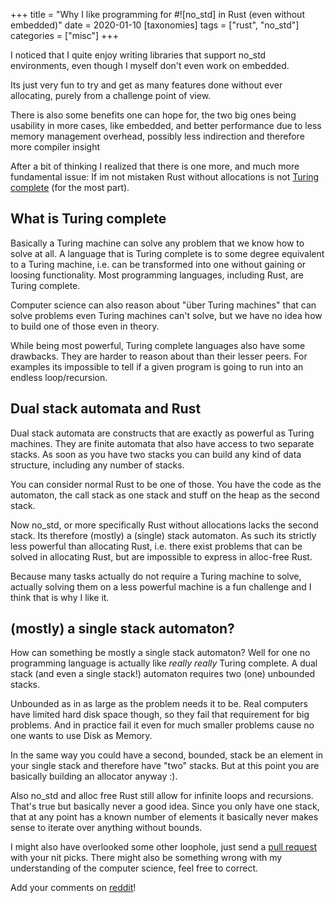 +++
title = "Why I like programming for #![no_std] in Rust (even without embedded)"
date = 2020-01-10
[taxonomies]
tags = ["rust", "no_std"]
categories = ["misc"]
+++

I noticed that I quite enjoy writing libraries that support no_std environments,
even though I myself don't even work on embedded.

<!-- more -->

Its just very fun to try and get as many features done without ever allocating, purely from a challenge point of view.

There is also some benefits one can hope for, the two big ones being usability in more cases, like embedded,
and better performance due to less memory management overhead, possibly less indirection and therefore more
compiler insight


After a bit of thinking I realized that there is one more, and much more fundamental issue:
If im not mistaken Rust without allocations is not [Turing complete](https://en.wikipedia.org/wiki/Chomsky_hierarchy) (for the most part).


## What is Turing complete
Basically a Turing machine can solve any problem that we know how to solve at all.
A language that is Turing complete is to some degree equivalent to a Turing machine,
i.e. can be transformed into one without gaining or loosing functionality.
Most programming languages, including Rust, are Turing complete.

Computer science can also reason about "über Turing machines" that can solve problems even Turing machines can't solve,
but we have no idea how to build one of those even in theory.

While being most powerful, Turing complete languages also have some drawbacks.
They are harder to reason about than their lesser peers.
For examples its impossible to tell if a given program is going to run into an endless loop/recursion.


## Dual stack automata and Rust
Dual stack automata are constructs that are exactly as powerful as Turing machines.
They are finite automata that also have access to two separate stacks.
As soon as you have two stacks you can build any kind of data structure, including any number of stacks.

You can consider normal Rust to be one of those. You have the code as the automaton,
the call stack as one stack and stuff on the heap as the second stack.

Now no_std, or more specifically Rust without allocations lacks the second stack.
Its therefore (mostly) a (single) stack automaton.
As such its strictly less powerful than allocating Rust, i.e. there exist problems that can be solved in allocating Rust, but are
impossible to express in alloc-free Rust.

Because many tasks actually do not require a Turing machine to solve,
actually solving them on a less powerful machine is a fun challenge and I think that is why I like it.


## (mostly) a single stack automaton?
How can something be mostly a single stack automaton?
Well for one no programming language is actually like _really_ _really_ Turing complete.
A dual stack (and even a single stack!) automaton requires two (one) unbounded stacks.

Unbounded as in as large as the problem needs it to be. Real computers have limited hard disk space though, so they fail that
requirement for big problems. And in practice fail it even for much smaller problems cause no one wants to use Disk as Memory.

In the same way you could have a second, bounded, stack be an element in your single stack and therefore have "two" stacks.
But at this point you are basically building an allocator anyway :).

Also no_std and alloc free Rust still allow for infinite loops and recursions. That's true but basically never a good idea.
Since you only have one stack, that at any point has a known number of elements it basically never makes sense to iterate over
anything without bounds.

I might also have overlooked some other loophole, just send a [pull request](https://github.com/djugei/djugei.github.io/tree/raw)
 with your nit picks.
There might also be something wrong with my understanding of the computer science, feel free to correct.

Add your comments on [reddit](https://www.reddit.com/r/rust/comments/emq98r/)!

